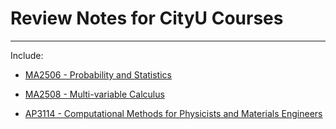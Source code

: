 # Review Notes for CityU Courses
* * *
Include: 

+ [MA2506 - Probability and Statistics](https://www.cityu.edu.hk/ug/201617/course/MA2506.htm)

+ [MA2508 - Multi-variable Calculus](http://www.cityu.edu.hk/ug/201617/course/MA2508.htm)

+ [AP3114 - Computational Methods for Physicists and Materials Engineers](https://www.cityu.edu.hk/ug/201617/course/AP3114.htm)